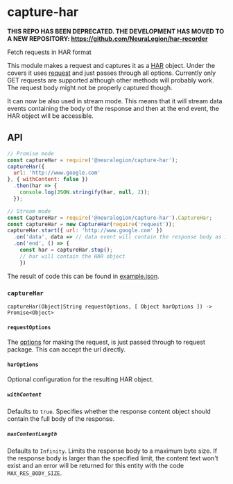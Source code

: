 # capture-har

**THIS REPO HAS BEEN DEPRECATED. THE DEVELOPMENT HAS MOVED TO A NEW REPOSITORY: https://github.com/NeuraLegion/har-recorder**

Fetch requests in HAR format

This module makes a request and captures it as a [HAR](http://www.softwareishard.com/blog/har-12-spec/) object.
Under the covers it uses [request](https://www.npmjs.com/package/request) and just passes through all options.
Currently only GET requests are supported although other methods will probably work. The request body might not be properly captured though.

It can now be also used in stream mode. This means that it will stream data events containing the body of the response and then at the end event, the HAR object will be accessible.

## API

```js
// Promise mode
const captureHar = require('@neuralegion/capture-har');
captureHar({
  url: 'http://www.google.com'
}, { withContent: false })
  .then(har => {
    console.log(JSON.stringify(har, null, 2));
  });

// Stream mode
const CaptureHar = require('@neuralegion/capture-har').CaptureHar;
const captureHar = new CaptureHar(require('request'));
captureHar.start({ url: 'http://www.google.com' })
  .on('data', data => // data event will contain the response body as it is received)
  .on('end', () => {
    const har = captureHar.stop();
    // har will contain the HAR object
    })
```

The result of code this can be found in [example.json](https://github.com/Woorank/capture-har/blob/master/example.json).

### `captureHar`

```
captureHar(Object|String requestOptions, [ Object harOptions ]) -> Promise<Object>
```

#### `requestOptions`

The [options](https://www.npmjs.com/package/request#requestoptions-callback) for making the request, is just passed through to request package.
This can accept the url directly.

#### `harOptions`

Optional configuration for the resulting HAR object.

##### `withContent`

Defaults to `true`. Specifies whether the response content object should contain the full body of the response.

##### `maxContentLength`

Defaults to `Infinity`. Limits the response body to a maximum byte size.
If the response body is larger than the specified limit, the content text won't exist and an error will be returned for this entity with the code `MAX_RES_BODY_SIZE`.
